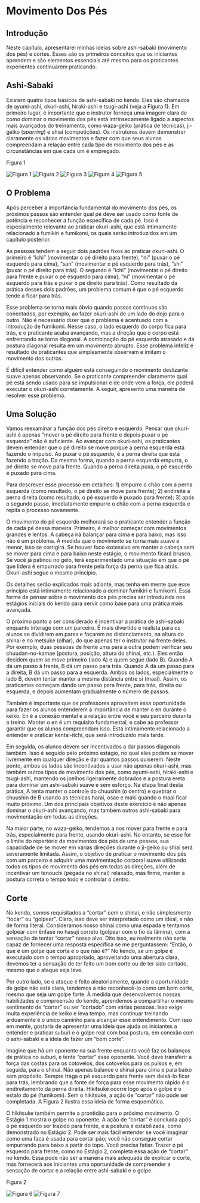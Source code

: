 # Movimento Dos Pés

## Introdução

Neste capítulo, apresentarei minhas ideias sobre ashi-sabaki (movimento dos pés) e cortes. Esses são os primeiros conceitos que os iniciantes aprendem e são elementos essenciais até mesmo para os praticantes experientes continuarem praticando.

## Ashi-Sabaki

Existem quatro tipos básicos de ashi-sabaki no kendo. Eles são chamados de ayumi-ashi, okuri-ashi, hiraki-ashi e tsugi-ashi (veja a Figura 1). Em primeiro lugar, é importante que o instrutor forneça uma imagem clara de como dominar o movimento dos pés está intrinsecamente ligado a aspectos mais avançados do treinamento, como waza-geiko (prática de técnicas), ji-geiko (*sparring*) e shiai (competições). Os instrutores devem demonstrar claramente os vários movimentos e fazer com que seus alunos compreendam a relação entre cada tipo de movimento dos pés e as circunstâncias em que cada um é empregado.

Figura 1

![Figura 1](../../../img/01.png)
![Figura 2](../../../img/02.png)
![Figura 3](../../../img/03.png)
![Figura 4](../../../img/04.png)
![Figura 5](../../../img/05.png)

## O Problema

Após perceber a importância fundamental do movimento dos pés, os próximos passos são entender qual pé deve ser usado como fonte de potência e reconhecer a função específica de cada pé. Isso é especialmente relevante ao praticar okuri-ashi, que está intimamente relacionado a fumikiri e fumikomi, os quais serão introduzidos em um capítulo posterior.

As pessoas tendem a seguir dois padrões fixos ao praticar okuri-ashi. O primeiro é “ichi” (movimentar o pé direito para frente), “ni” (puxar o pé esquerdo para cima), “san” (movimentar o pé esquerdo para trás), “shi” (puxar o pé direito para trás). O segundo é “ichi” (movimentar o pé direito para frente e puxar o pé esquerdo para cima), “ni” (movimentar o pé esquerdo para trás e puxar o pé direito para trás). Como resultado da prática desses dois padrões, um problema comum é que o pé esquerdo tende a ficar para trás.

Esse problema se torna mais óbvio quando passos contínuos são conectados, por exemplo, ao fazer okuri-ashi de um lado do dojo para o outro. Não é necessário dizer que o problema é acentuado com a introdução de fumikomi. Nesse caso, o lado esquerdo do corpo fica para trás, e o praticante acaba avançando, mas a direção que o corpo está enfrentando se torna diagonal. A combinação do pé esquerdo atrasado e da postura diagonal resulta em um movimento abrupto. Esse problema infeliz é resultado de praticantes que simplesmente observam e imitam o movimento dos outros.

É difícil entender como alguém está conseguindo o movimento deslizante suave apenas observando. Se o praticante compreender claramente qual pé está sendo usado para se impulsionar e de onde vem a força, ele poderá executar o okuri-ashi corretamente. A seguir, apresento uma maneira de resolver esse problema.

## Uma Solução

Vamos reexaminar a função dos pés direito e esquerdo. Pensar que okuri-ashi é apenas "mover o pé direito para frente e depois puxar o pé esquerdo" não é suficiente. Ao avançar com okuri-ashi, os praticantes devem entender que o pé direito se move porque a perna esquerda está fazendo o impulso. Ao puxar o pé esquerdo, é a perna direita que está fazendo a tração. Da mesma forma, quando a perna esquerda empurra, o pé direito se move para frente. Quando a perna direita puxa, o pé esquerdo é puxado para cima.

Para descrever esse processo em detalhes: 1) empurre o chão com a perna esquerda (como resultado, o pé direito se move para frente); 2) endireite a perna direita (como resultado, o pé esquerdo é puxado para frente); 3) após o segundo passo, imediatamente empurre o chão com a perna esquerda e repita o processo novamente.

O movimento do pé esquerdo melhorará se o praticante entender a função de cada pé dessa maneira. Primeiro, é melhor começar com movimentos grandes e lentos. A cabeça irá balançar para cima e para baixo, mas isso não é um problema. À medida que o movimento se torna mais suave e menor, isso se corrigirá. Se houver foco excessivo em manter a cabeça sem se mover para cima e para baixo neste estágio, o movimento ficará brusco. Se você já patinou no gelo, terá experimentado uma situação em que o pé que lidera é empurrado para frente pela força da perna que fica atrás. Okuri-ashi segue o mesmo princípio.

Os detalhes serão explicados mais adiante, mas tenha em mente que esse princípio está intimamente relacionado a dominar fumikiri e fumikomi. Essa forma de pensar sobre o movimento dos pés precisa ser introduzida nos estágios iniciais do kendo para servir como base para uma prática mais avançada.

O próximo ponto a ser considerado é incentivar a prática de ashi-sabaki enquanto interage com um parceiro. É mais divertido e realista para os alunos se dividirem em pares e focarem no distanciamento, na altura do shinai e no metsuke (olhar), do que apenas ter o instrutor na frente deles. Por exemplo, duas pessoas de frente uma para a outra podem verificar seu chuudan-no-kamae (postura, posição, altura do shinai, etc.). Eles então decidem quem se move primeiro (lado A) e quem segue (lado B). Quando A dá um passo à frente, B dá um passo para trás. Quando A dá um passo para a direita, B dá um passo para a esquerda. Ambos os lados, especialmente o lado B, devem tentar manter a mesma distância entre si (maai). Assim, os praticantes começam dando um passo para frente, para trás, direita ou esquerda, e depois aumentam gradualmente o número de passos.

Também é importante que os professores aproveitem essa oportunidade para fazer os alunos entenderem a importância de manter o en durante o keiko. En é a conexão mental e a relação entre você e seu parceiro durante o treino. Manter o en é um requisito fundamental, e cabe ao professor garantir que os alunos compreendam isso. Está intimamente relacionado a entender e praticar kentai-itchi, que será introduzido mais tarde.

Em seguida, os alunos devem ser incentivados a dar passos diagonais também. Isso é seguido pelo próximo estágio, no qual eles podem se mover livremente em qualquer direção e dar quantos passos quiserem. Neste ponto, ambos os lados são incentivados a usar não apenas okuri-ashi, mas também outros tipos de movimento dos pés, como ayumi-ashi, hiraki-ashi e tsugi-ashi, mantendo os joelhos ligeiramente dobrados e a postura ereta para dominar um ashi-sabaki suave e sem esforço. Na etapa final desta prática, A tenta manter o controle do chuushin (o centro) e quebrar o chuushin de B usando as técnicas harai, osae e maki quando o maai ficar muito próximo. Um dos principais objetivos deste exercício é não apenas dominar o okuri-ashi avançando, mas também outros ashi-sabaki para movimentação em todas as direções.

Na maior parte, no waza-geiko, tendemos a nos mover para frente e para trás, especialmente para frente, usando okuri-ashi. No entanto, se esse for o limite do repertório de movimentos dos pés de uma pessoa, sua capacidade de se mover em várias direções durante o ji-geiko ou shiai será severamente limitada. Assim, o objetivo de praticar o movimento dos pés com um parceiro é adquirir uma movimentação corporal suave utilizando todos os tipos de movimento dos pés em todas as direções, além de incentivar um tenouchi (pegada no shinai) relaxado, mas firme, manter a postura correta o tempo todo e controlar o centro.

## Corte

No kendo, somos requisitados a “cortar” com o shinai, e não simplesmente “tocar” ou “golpear”. Claro, isso deve ser interpretado como um ideal, e não de forma literal. Consideramos nosso shinai como uma espada e tentamos golpear com ênfase no hasuji correto (golpear com o fio da lâmina), com a sensação de tentar “cortar” nosso alvo. Dito isso, eu realmente não seria capaz de fornecer uma resposta específica se me perguntassem: “Então, o que é um golpe que corta e o que não é?” No kendo, se um golpe é executado com o tempo apropriado, aproveitando uma abertura clara, devemos ter a sensação de ter feito um bom corte ou de ter sido cortado, mesmo que o ataque seja leve.

Por outro lado, se o ataque é feito aleatoriamente, quando a oportunidade de golpe não está clara, tendemos a não reconhecê-lo como um bom corte, mesmo que seja um golpe forte. À medida que desenvolvemos nossas habilidades e compreensão do kendo, aprendemos a compartilhar o mesmo sentimento de “cortar” ou ser “cortado” com várias pessoas. Isso exige muita experiência de keiko e leva tempo, mas continuar treinando arduamente é o único caminho para alcançar esse entendimento. Com isso em mente, gostaria de apresentar uma ideia que ajuda os iniciantes a entender e praticar suburi e o golpe real com boa postura, em conexão com o ashi-sabaki e a ideia de fazer um “bom corte”.

Imagine que há um oponente na sua frente enquanto você faz os balanços de prática no suburi, e tente “cortar” esse oponente. Você deve transferir a força das costas para os cotovelos, dos cotovelos para os pulsos e, em seguida, para o shinai. Não apenas balance o shinai para cima e para baixo sem propósito. Sempre traga o pé esquerdo para frente sem deixá-lo ficar para trás, lembrando que a fonte de força para esse movimento rápido é o endireitamento da perna direita. Hikitsuke ocorre logo após o golpe e o estalo do pé (fumikomi). Sem o hikitsuke, a ação de “cortar” não pode ser completada. A Figura 2 ilustra essa ideia de forma esquemática.

O hikitsuke também permite a prontidão para o próximo movimento. O Estágio 1 mostra o golpe no oponente. A ação de “cortar” é concluída após o pé esquerdo ser trazido para frente, e a postura é estabilizada, como demonstrado no Estágio 2. Pode ser mais fácil entender se você imaginar como uma faca é usada para cortar pão; você não consegue cortar empurrando para baixo a partir do topo. Você precisa fatiar. Trazer o pé esquerdo para frente, como no Estágio 2, completa essa ação de “cortar” no kendo. Essa pode não ser a maneira mais adequada de explicar o corte, mas fornecerá aos iniciantes uma oportunidade de compreender a sensação de cortar e a relação entre ashi-sabaki e o golpe.

Figura 2

![Figura 6](../../../img/06.png)
![Figura 7](../../../img/07.png)

